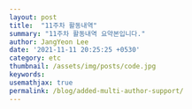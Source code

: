 ```yaml
---
layout: post
title:  "11주차 활동내역"
summary: "11주차 활동내역 요약본입니다."
author: JangYeon Lee
date: '2021-11-11 20:25:25 +0530'
category: etc
thumbnail: /assets/img/posts/code.jpg
keywords:
usemathjax: true
permalink: /blog/added-multi-author-support/
---
```



